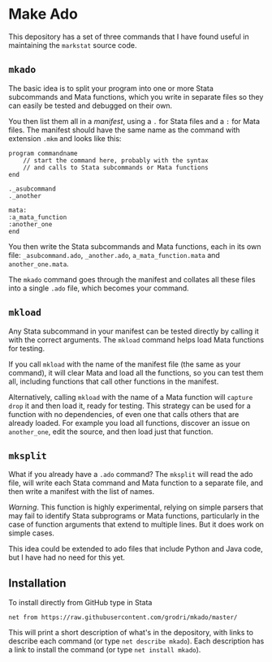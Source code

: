 # Make Ado 

This depository has a set of three commands that I have found useful in 
maintaining the `markstat` source code. 

## `mkado`

The basic idea is to split your program into one or more Stata subcommands
and Mata functions, which you write in separate files so they can easily 
be tested and debugged on their own.

You then list them all in a *manifest*, using a `.` for Stata files and
a `:` for Mata files. The manifest should have the same name as the command
with extension `.mkm` and looks like this:

```
program commandname
	// start the command here, probably with the syntax
	// and calls to Stata subcommands or Mata functions
end

._asubcommand
._another

mata:
:a_mata_function
:another_one
end
```

You then write the Stata subcommands and Mata functions, each in its own
file: `_asubcommand.ado`, `_another.ado`, `a_mata_function.mata` and 
`another_one.mata`.

The `mkado` command goes through the manifest and collates all these files
into a single `.ado` file, which becomes your command.
 
 ## `mkload`
 
 Any Stata subcommand in your manifest can be tested directly by calling it
 with the correct arguments.  The `mkload` command helps load Mata functions
 for testing.
 
 If you call `mkload` with the name of the manifest file (the same as your
 command), it will clear Mata and load all the functions, so you can test 
 them all, including functions that call other functions in the manifest.
 
 Alternatively, calling `mkload` with the name of a Mata function will 
 `capture drop` it and then load it, ready for testing. This strategy can 
 be used for a function with no  dependencies, of even one that calls 
 others that are already loaded. For example you load all functions, 
 discover an  issue on `another_one`, edit the source, and then load just 
 that function.
 
 ## `mksplit`
 
 What if you already have a `.ado` command? The `mksplit` will read the ado
 file, will write each Stata command and Mata function to a  separate file,
 and then write a manifest with the list of names.
 
 *Warning*. This function is highly experimental, relying on simple parsers
 that may fail to identify Stata subprograms or Mata functions, particularly 
 in the case of function arguments that extend to multiple lines. But it does
 work on simple cases.
 
This idea could be extended to ado files that include Python and Java code,
but I have had no need for this yet.

## Installation

To install directly from GitHub type in Stata

```
net from https://raw.githubusercontent.com/grodri/mkado/master/
```

This will print a short description of what's in the depository, with links 
to describe each command (or type `net describe mkado`). Each description
has a link to install the command (or type `net install mkado`).
